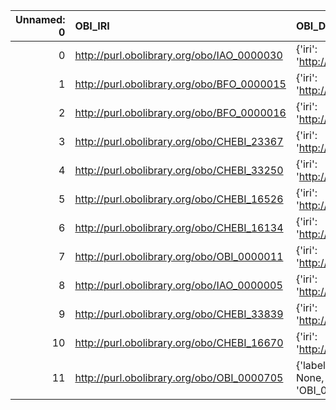 |   Unnamed: 0 | OBI_IRI                                    | OBI_DESC                                                                                   | RXNO_IRI                                    | RXNO_DESC                                             |
|-------------:|:-------------------------------------------|:-------------------------------------------------------------------------------------------|:--------------------------------------------|:------------------------------------------------------|
|            0 | http://purl.obolibrary.org/obo/IAO_0000030 | {'iri': 'http://purl.obolibrary.org/obo/IAO_0000030'}                                      | http://purl.obolibrary.org/obo/IAO_0000030  | {'iri': 'http://purl.obolibrary.org/obo/IAO_0000030'} |
|            1 | http://purl.obolibrary.org/obo/BFO_0000015 | {'iri': 'http://purl.obolibrary.org/obo/BFO_0000015'}                                      | http://purl.obolibrary.org/obo/BFO_0000015  | {'iri': 'http://purl.obolibrary.org/obo/BFO_0000015'} |
|            2 | http://purl.obolibrary.org/obo/BFO_0000016 | {'iri': 'http://purl.obolibrary.org/obo/BFO_0000016'}                                      | http://purl.obolibrary.org/obo/BFO_0000016  | {'iri': 'http://purl.obolibrary.org/obo/BFO_0000016'} |
|            3 | http://purl.obolibrary.org/obo/CHEBI_23367 | {'iri': 'http://purl.obolibrary.org/obo/CHEBI_23367'}                                      | http://purl.obolibrary.org/obo/CHEBI_23367  | {'iri': 'http://purl.obolibrary.org/obo/CHEBI_23367'} |
|            4 | http://purl.obolibrary.org/obo/CHEBI_33250 | {'iri': 'http://purl.obolibrary.org/obo/CHEBI_33250'}                                      | http://purl.obolibrary.org/obo/CHEBI_33250  | {'iri': 'http://purl.obolibrary.org/obo/CHEBI_33250'} |
|            5 | http://purl.obolibrary.org/obo/CHEBI_16526 | {'iri': 'http://purl.obolibrary.org/obo/CHEBI_16526'}                                      | http://purl.obolibrary.org/obo/CHEBI_16526  | {'iri': 'http://purl.obolibrary.org/obo/CHEBI_16526'} |
|            6 | http://purl.obolibrary.org/obo/CHEBI_16134 | {'iri': 'http://purl.obolibrary.org/obo/CHEBI_16134'}                                      | http://purl.obolibrary.org/obo/CHEBI_16134  | {'iri': 'http://purl.obolibrary.org/obo/CHEBI_16134'} |
|            7 | http://purl.obolibrary.org/obo/OBI_0000011 | {'iri': 'http://purl.obolibrary.org/obo/OBI_0000011'}                                      | http://purl.obolibrary.org/obo/OBI_0000011  | {'iri': 'http://purl.obolibrary.org/obo/OBI_0000011'} |
|            8 | http://purl.obolibrary.org/obo/IAO_0000005 | {'iri': 'http://purl.obolibrary.org/obo/IAO_0000005'}                                      | http://purl.obolibrary.org/obo/IAO_0000005  | {'iri': 'http://purl.obolibrary.org/obo/IAO_0000005'} |
|            9 | http://purl.obolibrary.org/obo/CHEBI_33839 | {'iri': 'http://purl.obolibrary.org/obo/CHEBI_33839'}                                      | http://purl.obolibrary.org/obo/CHEBI_33839  | {'iri': 'http://purl.obolibrary.org/obo/CHEBI_33839'} |
|           10 | http://purl.obolibrary.org/obo/CHEBI_16670 | {'iri': 'http://purl.obolibrary.org/obo/CHEBI_16670'}                                      | http://purl.obolibrary.org/obo/CHEBI_16670  | {'iri': 'http://purl.obolibrary.org/obo/CHEBI_16670'} |
|           11 | http://purl.obolibrary.org/obo/OBI_0000705 | {'label': 'Edman degradation', 'prefLabel': None, 'altLabel': None, 'name': 'OBI_0000705'} | http://purl.obolibrary.org/obo/RXNO_0000071 | {'label': 'Edman degradation'}                        |